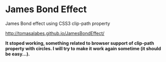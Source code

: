 # James Bond Effect
James Bond effect using CSS3 clip-path property

http://tomasalabes.github.io/JamesBondEffect/

**It stoped working, something related to browser support of clip-path property with circles. I will try to make it work again sometime (it should be easy...).**
